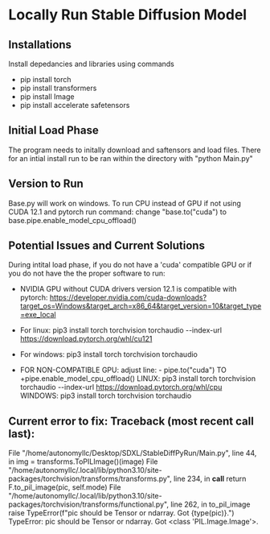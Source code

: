 # Locally Run Stable Diffusion Model
## Installations
Install depedancies and libraries using commands
- pip install torch
- pip install transformers
- pip install Image
- pip install accelerate safetensors

## Initial Load Phase
The program needs to initally download and saftensors and load files. There for an intial install run to be ran within the directory with "python Main.py" 

## Version to Run
Base.py will work on windows. To run CPU instead of GPU if not using CUDA 12.1 and pytorch run command: change "base.to("cuda") to base.pipe.enable_model_cpu_offload()

## Potential Issues and Current Solutions
During intital load phase, if you do not have a 'cuda' compatible GPU or if you do not have the the proper software to run:

- NVIDIA GPU without CUDA drivers version 12.1 is compatible with pytorch: https://developer.nvidia.com/cuda-downloads?target_os=Windows&target_arch=x86_64&target_version=10&target_type=exe_local  
- For linux: pip3 install torch torchvision torchaudio --index-url https://download.pytorch.org/whl/cu121
- For windows: pip3 install torch torchvision torchaudio

- FOR NON-COMPATIBLE GPU: adjust line: - pipe.to("cuda")
TO +pipe.enable_model_cpu_offload()
LINUX: pip3 install torch torchvision torchaudio --index-url https://download.pytorch.org/whl/cpu
WINDOWS: pip3 install torch torchvision torchaudio

## Current error to fix: Traceback (most recent call last):
  File "/home/autonomyllc/Desktop/SDXL/StableDiffPyRun/Main.py", line 44, in <module>
    img = transforms.ToPILImage()(image)
  File "/home/autonomyllc/.local/lib/python3.10/site-packages/torchvision/transforms/transforms.py", line 234, in __call__
    return F.to_pil_image(pic, self.mode)
  File "/home/autonomyllc/.local/lib/python3.10/site-packages/torchvision/transforms/functional.py", line 262, in to_pil_image
    raise TypeError(f"pic should be Tensor or ndarray. Got {type(pic)}.")
TypeError: pic should be Tensor or ndarray. Got <class 'PIL.Image.Image'>.
